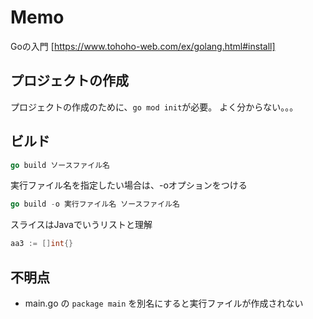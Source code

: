 # Memo

Goの入門
[https://www.tohoho-web.com/ex/golang.html#install]

## プロジェクトの作成

プロジェクトの作成のために、```go mod init```が必要。
よく分からない。。。

## ビルド

```go
go build ソースファイル名
```

実行ファイル名を指定したい場合は、-oオプションをつける

```go
go build -o 実行ファイル名 ソースファイル名
```

スライスはJavaでいうリストと理解
```go
aa3 := []int{}
```

##  不明点

- main.go  の ```package main``` を別名にすると実行ファイルが作成されない
